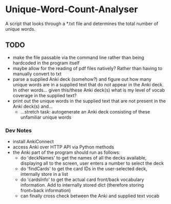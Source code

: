 # Unique-Word-Count-Analyser
A script that looks through a *.txt file and determines the total number of unique words.

## TODO
- make the file passable via the command line rather than being hardcoded in the program itself
- maybe allow for the reading of pdf files natively? Rather than having to manually convert to txt
- parse a supplied Anki deck (somehow?) and figure out how many unique words are in a supplied text that do *not* appear
  in the Anki deck. In other words... given this/these Anki deck(s) what is my level of vocab coverage in the supplied text?
- print out the unique words in the supplied text that are not present in the Anki deck(s) and...
  - ...stretch task: autogenerate an Anki deck consisting of these unfamiliar unique words
  
### Dev Notes
- install AnkiConnect
- access Anki over HTTP API via Python methods
- the Anki part of the program should run as follows:
  - do 'deckNames' to get the names of all the decks available, displaying all to the screen, user enters a number to select the deck
  - do 'findCards' to get the card IDs in the user-selected deck, internally store in a list
  - do 'cardsInfo' to get the actual card front/back vocabulary information. Add to internally stored dict (therefore storing front+back information)
  - can finally cross check between the Anki and supplied text vocab
  
